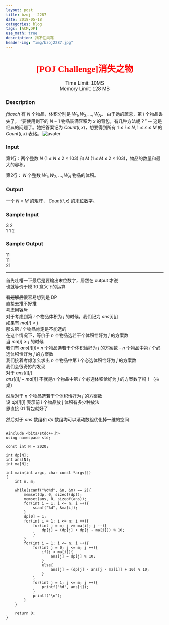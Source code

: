 ```yaml
---
layout: post
title: bzoj - 2287
date: 2018-05-18
categories: blog
tags: [ACM,DP]
use_math: true
description: 挡不住风霜
header-img: "img/bzoj2287.jpg"
---
```





<center><h1><font face="verdana" color="red"> [POJ Challenge]消失之物 </font></h1></center>

<center><font size="3" face="arial"> Time Limit: 10MS </font></center>	 
<center><font size="3" face="arial"> Memory Limit: 128 MB </font></center>	 	



### Description

_ftiasch_ 有 *N* 个物品，体积分别是 $W_1, W_2, ..., W_N$。 由于她的疏忽，第 $i$ 个物品丢失了。 “要使用剩下的 $N - 1$ 物品装满容积为 $x$ 的背包，有几种方法呢？” -- 这是经典的问题了。她把答案记为 $Count(i, x)$，想要得到所有  $1 \leqslant  i \leqslant N, 1 \leqslant  x \leqslant  M$ 的 $Count(i, x)$ 表格。
![avater](https://raw.githubusercontent.com/seventeenjcinta/seventeenjcinta.GitHub.io/master/img/g3197_1.png)

### Input

第1行：两个整数 *N* (1 ≤ *N* ≤ 2 × 103) 和 *M* (1 ≤ *M* ≤ 2 × 103)，物品的数量和最大的容积。

第2行： *N* 个整数 $W_1, W_2, ..., W_N$ 物品的体积。

### Output

一个 *N* × *M* 的矩阵， $Count(i, x)$ 的末位数字。

### Sample Input

3 2<br>
1 1 2<br>

### Sample Output

11<br>
11<br>
21<br>



***
首先吐槽一下最后是要输出末位数字，居然在 output 才说<br>
也就等价于模 10 意义下的运算<br>

~~看题解后~~很容易想到是 DP <br>
直接去推不好推<br>
考虑用容斥<br>
对于考虑到第 $i$ 个物品体积为 $j$ 的时候，我们记为 $ans[i][j]$<br>
如果有 $ma[i] < j$<br>
那么第 $i$ 个物品肯定是不能选的<br>
在这个情况下，等价于 $n$ 个物品选若干个体积恰好为 $j$ 的方案数<br>
当 $ma[i]\geqslant j$ 的时候<br>
我们有 $ans[i][j] =$ $n$ 个物品选若干个体积恰好为 $j$ 的方案数 - $n$ 个物品中第 $i$ 个必选体积恰好为 $j$ 的方案数<br>
我们接着考虑怎么求出 $n$ 个物品中第 $i$ 个必选体积恰好为 $j$ 的方案数<br>
我们会很奇妙的发现<br>
对于 $ans[i][j]$<br>
$ans[i][j - ma[i]]$ 不就是$n$ 个物品中第 $i$ 个必选体积恰好为 $j$ 的方案数了吗！（拍桌）<br>

然后对于 $n$ 个物品选若干个体积恰好为 $j$ 的方案数<br>
设 $dp[i][j]$ 表示前 i 个物品放 j 体积有多少种放法<br>
恩直接 01 背包就好了<br>

然后对于 $ans$ 数组和 $dp$ 数组均可以滚动数组优化掉一维的空间<br>



<pre><code>
#include &lt;bits/stdc++.h&gt;
using namespace std;

const int N = 2020;

int dp[N];
int ans[N];
int ma[N];

int main(int argc, char const *argv[])
{
    int n, m;

    while(scanf("%d%d", &n, &m) == 2){
        memset(dp, 0, sizeof(dp));
        memset(ans, 0, sizeof(ans));
        for(int i = 1; i <= n; i ++){
            scanf("%d", &ma[i]);
        }
        dp[0] = 1;
        for(int i = 1; i <= n; i ++){
            for(int j = m; j >= ma[i]; j --){
                dp[j] = (dp[j] + dp[j - ma[i]]) % 10;
            }
        }
        for(int i = 1; i <= n; i ++){
            for(int j = 0; j <= m; j ++){
                if(j < ma[i]){
                    ans[j] = dp[j] % 10;
                }
                else{
                    ans[j] = (dp[j] - ans[j - ma[i]] + 10) % 10;
                }
            }
            for(int j = 1; j <= m; j ++){
                printf("%d", ans[j]);
            }
            printf("\n");
        }
    }

    return 0;
}
